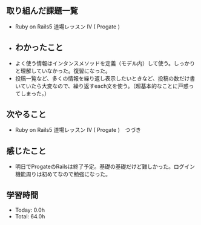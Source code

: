 ## 取り組んだ課題一覧
- Ruby on Rails5 道場レッスン IV  ( Progate )
- ## わかったこと
- よく使う情報はインタンスメソッドを定義（モデル内）して使う。しっかりと理解していなかった。復習になった。
- 投稿一覧など、多くの情報を繰り返し表示したいときなど、投稿の数だけ書いていたら大変なので、繰り返すeach文を使う。（超基本的なことに戸惑ってしまった。）
## 次やること
- Ruby on Rails5 道場レッスン IV  ( Progate )　つづき
## 感じたこと
- 明日でProgateのRailsは終了予定。基礎の基礎だけど難しかった。ログイン機能周りは初めてなので勉強になった。
## 学習時間
- Today: 0.0h
- Total: 64.0h

